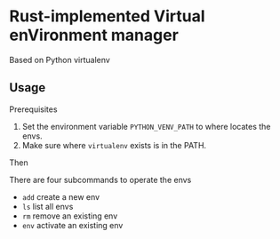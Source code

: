 # Rust-implemented Virtual enVironment manager

Based on Python virtualenv

## Usage

Prerequisites

1. Set the environment variable `PYTHON_VENV_PATH` to
where locates the envs.
2. Make sure where `virtualenv` exists is in the PATH.

Then

There are four subcommands to operate the envs

- `add` create a new env
- `ls` list all envs
- `rm` remove an existing env
- `env` activate an existing env
